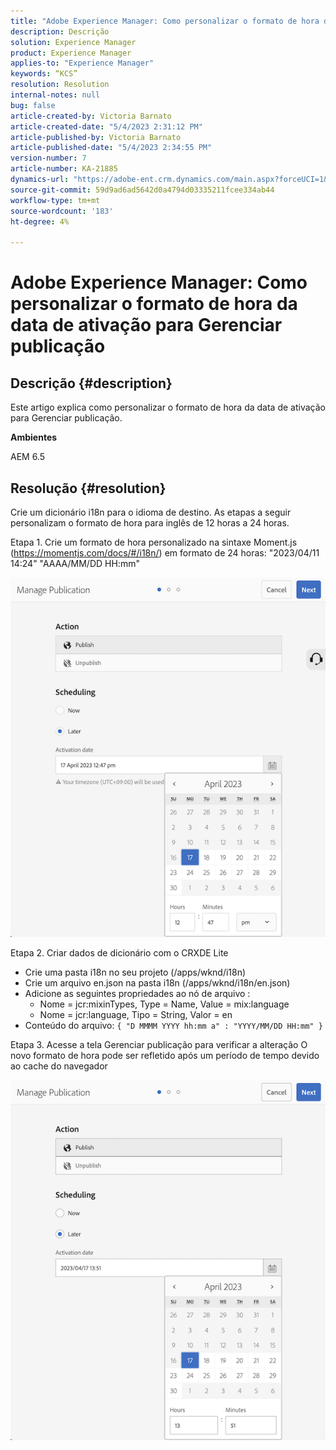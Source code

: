 ```yaml
---
title: "Adobe Experience Manager: Como personalizar o formato de hora da data de ativação para Gerenciar publicação"
description: Descrição
solution: Experience Manager
product: Experience Manager
applies-to: "Experience Manager"
keywords: “KCS”
resolution: Resolution
internal-notes: null
bug: false
article-created-by: Victoria Barnato
article-created-date: "5/4/2023 2:31:12 PM"
article-published-by: Victoria Barnato
article-published-date: "5/4/2023 2:34:55 PM"
version-number: 7
article-number: KA-21885
dynamics-url: "https://adobe-ent.crm.dynamics.com/main.aspx?forceUCI=1&pagetype=entityrecord&etn=knowledgearticle&id=4784504c-88ea-ed11-a7c6-6045bd0065f9"
source-git-commit: 59d9ad6ad5642d0a4794d03335211fcee334ab44
workflow-type: tm+mt
source-wordcount: '183'
ht-degree: 4%

---
```


# Adobe Experience Manager: Como personalizar o formato de hora da data de ativação para Gerenciar publicação

## Descrição {#description}


Este artigo explica como personalizar o formato de hora da data de ativação para Gerenciar publicação.

<b>Ambientes</b>

AEM 6.5


## Resolução {#resolution}


Crie um dicionário i18n para o idioma de destino. As etapas a seguir personalizam o formato de hora para inglês de 12 horas a 24 horas.

Etapa 1. Crie um formato de hora personalizado na sintaxe Moment.js (https://momentjs.com/docs/#/i18n/) em formato de 24 horas: &quot;2023/04/11 14:24&quot; &quot;AAAA/MM/DD HH:mm&quot;

![](assets/d14c64e9-53de-ed11-a7c7-6045bd006268.png)

Etapa 2. Criar dados de dicionário com o CRXDE Lite

- Crie uma pasta i18n no seu projeto (/apps/wknd/i18n)
- Crie um arquivo en.json na pasta i18n (/apps/wknd/i18n/en.json)
- Adicione as seguintes propriedades ao nó de arquivo :
   - Nome = jcr:mixinTypes, Type = Name, Value = mix:language
   - Nome = jcr:language, Tipo = String, Valor = en
- Conteúdo do arquivo: `{ "D MMMM YYYY hh:mm a" : "YYYY/MM/DD HH:mm" }`


Etapa 3. Acesse a tela Gerenciar publicação para verificar a alteração O novo formato de hora pode ser refletido após um período de tempo devido ao cache do navegador

![](assets/25f363ef-53de-ed11-a7c7-6045bd006268.png)
